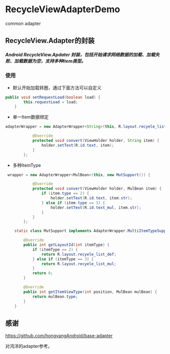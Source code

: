 # RecycleViewAdapterDemo
common adapter

## RecycleView.Adapter的封装
##### Android RecycleView.Apdater 封装，包括开始请求网络数据的加载、加载失败、加载数据为空，支持多种Item类型。
### 使用
- 默认开始加载转圈，通过下面方法可以自定义
```java
public void setRequestLoad(boolean load) {
        this.requestLoad = load;
    }
```
- 单一Item数据绑定
```java
adapterWrapper = new AdapterWrapper<String>(this, R.layout.recyele_list_def) {

            @Override
            protected void convert(ViewHolder holder, String item) {
                holder.setText(R.id.text, item);
            }
        };
```
- 多种ItemType
```java
 wrapper = new AdapterWrapper<MulBean>(this, new MutSupport()) {

            @Override
            protected void convert(ViewHolder holder, MulBean item) {
                if (item.type == 2) {
                    holder.setText(R.id.text, item.str);
                } else if (item.type == 3) {
                    holder.setText(R.id.text_mul, item.str);
                }
            }
        };

	static class MutSupport implements AdapterWrapper.MultiItemTypeSupport<MulBean> {

        @Override
        public int getLayoutId(int itemType) {
            if (itemType == 2) {
                return R.layout.recyele_list_def;
            } else if (itemType == 3) {
                return R.layout.recyele_list_mul;
            }
            return 0;
        }

        @Override
        public int getItemViewType(int position, MulBean mulBean) {
            return mulBean.type;
        }
    }

```
## 感谢


https://github.com/hongyangAndroid/base-adapter

对鸿洋的adapter参考。
